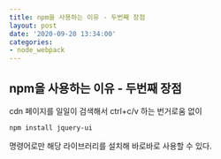 ```yaml
---
title: npm을 사용하는 이유 - 두번째 장점
layout: post
date: '2020-09-20 13:34:00'
categories:
- node_webpack
---
```


## npm을 사용하는 이유 - 두번째 장점

cdn 페이지를 일일이 검색해서 ctrl+c/v 하는 번거로움 없이 

```bash
npm install jquery-ui
```

명령어로만 해당 라이브러리를 설치해 바로바로 사용할 수 있다.